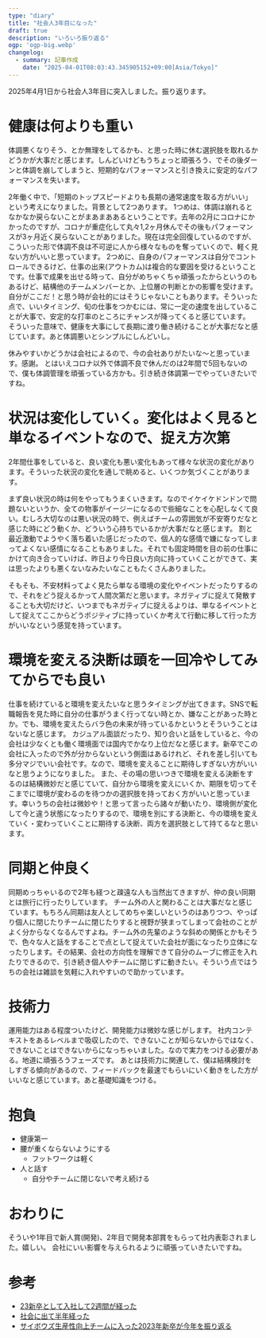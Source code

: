 ```yaml
---
type: "diary"
title: "社会人3年目になった"
draft: true
description: "いろいろ振り返る"
ogp: 'ogp-big.webp'
changelog:
  - summary: 記事作成
    date: "2025-04-01T08:03:43.345905152+09:00[Asia/Tokyo]"
---
```


<!-- titleは自動で入る -->
2025年4月1日から社会人3年目に突入しました。振り返ります。

# 健康は何よりも重い

体調悪くなりそう、とか無理をしてるかも、と思った時に休む選択肢を取れるかどうかが大事だと感じます。しんどいけどもうちょっと頑張ろう、でその後ダーンと体調を崩してしまうと、短期的なパフォーマンスと引き換えに安定的なパフォーマンスを失います。

2年働く中で、「短期のトップスピードよりも長期の通常速度を取る方がいい」という考えになりました。背景として2つあります。
1つめは、体調は崩れるとなかなか戻らないことがまあまああるということです。去年の2月にコロナにかかったのですが、コロナが重症化して丸々1,2ヶ月休んでその後もパフォーマンスが3ヶ月近く戻らないことがありました。現在は完全回復しているのですが、こういった形で体調不良は不可逆に人から様々なものを奪っていくので、軽く見ない方がいいと思っています。
2つめに、自身のパフォーマンスは自分でコントロールできるけど、仕事の出来(アウトカム)は複合的な要因を受けるということです。仕事で成果を出せる時って、自分がめちゃくちゃ頑張ったからというのもあるけど、結構他のチームメンバーとか、上位層の判断とかの影響を受けます。自分がここだ！と思う時が会社的にはそうじゃないこともあります。そういった点で、いいタイミング、旬の仕事をつかむには、常に一定の速度を出していることが大事で、安定的な打率のところにチャンスが降ってくると感じています。
そういった意味で、健康を大事にして長期に渡り働き続けることが大事だなと感じています。あと体調悪いとシンプルにしんどいし。

休みやすいかどうかは会社によるので、今の会社ありがたいな〜と思っています。感謝。
とはいえコロナ以外で体調不良で休んだのは2年間で5回もないので、僕も体調管理を頑張っている方かも。引き続き体調第一でやっていきたいですね。

# 状況は変化していく。変化はよく見ると単なるイベントなので、捉え方次第

2年間仕事をしていると、良い変化も悪い変化もあって様々な状況の変化があります。そういった状況の変化を通しで眺めると、いくつか気づくことがあります。

まず良い状況の時は何をやってもうまくいきます。なのでイケイケドンドンで問題ないというか、全ての物事がイージーになるので些細なことを心配しなくて良い。むしろ大切なのは悪い状況の時で、例えばチームの雰囲気が不安寄りだなと感じた時にどう動くか、どういう心持ちでいるかが大事だなと感じます。
割と最近激動でようやく落ち着いた感じだったので、個人的な感情で嫌になってしまってよくない感情になることもありました。それでも固定時間を目の前の仕事にかけて向き合っていけば、昨日より今日良い方向に持っていくことができて、実は思ったよりも悪くないなみたいなこともたくさんありました。

そもそも、不安材料ってよく見たら単なる環境の変化やイベントだったりするので、それをどう捉えるかって人間次第だと思います。ネガティブに捉えて発散することも大切だけど、いつまでもネガティブに捉えるよりは、単なるイベントとして捉えてここからどうポジティブに持っていくか考えて行動に移して行った方がいいなという感覚を持っています。

# 環境を変える決断は頭を一回冷やしてみてからでも良い

仕事を続けていると環境を変えたいなと思うタイミングが出てきます。SNSで転職報告を見た時に自分の仕事がうまく行ってない時とか、嫌なことがあった時とか。でも、環境を変えたらバラ色の未来が待っているかというとそういうことはないなと感じます。
カジュアル面談だったり、知り合いと話をしていると、今の会社は少なくとも働く環境面では国内でかなり上位だなと感じます。新卒でこの会社に入ったので外が分からないという側面はあるけれど、それを差し引いても多分マジでいい会社です。なので、環境を変えることに期待しすぎない方がいいなと思うようになりました。
また、その場の思いつきで環境を変える決断をするのは結構微妙だと感じていて、自分から環境を変えにいくか、期限を切ってそこまでに環境が変わるのを待つかの選択肢を持っておく方がいいと思っています。幸いうちの会社は微妙や！と思って言ったら諸々が動いたり、環境側が変化して今と違う状態になったりするので、環境を別にする決断と、今の環境を変えていく・変わっていくことに期待する決断、両方を選択肢として持てるなと思います。

# 同期と仲良く

同期めっちゃいるので2年も経つと疎遠な人も当然出てきますが、仲の良い同期とは旅行に行ったりしています。
チーム外の人と関わることは大事だなと感じています。もちろん同期は友人としてめちゃ楽しいというのはありつつ、やっぱり個人に閉じたりチームに閉じたりすると視野が狭まってしまって会社のことがよく分からなくなるんですよね。チーム外の先輩のような斜めの関係とかもそうで、色々な人と話をすることで点として捉えていた会社が面になったり立体になったりします。その結果、会社の方向性を理解できて自分のムーブに修正を入れたりできるので、引き続き個人やチームに閉じずに動きたい。そういう点ではうちの会社は雑談を気軽に入れやすいので助かっています。

# 技術力

運用能力はある程度ついたけど、開発能力は微妙な感じがします。
社内コンテキストをあるレベルまで吸収したので、できないことが知らないからではなく、できないことはできないからになっちゃいました。なので実力をつける必要がある。地道に頑張ろうフェーズです。
あとは技術力に関連して、僕は結構検討をしすぎる傾向があるので、フィードバックを最速でもらいにいく動きをした方がいいなと感じています。あと基礎知識をつける。

# 抱負

- 健康第一
- 腰が重くならないようにする
  - フットワークは軽く
- 人と話す
  - 自分やチームに閉じないで考え続ける

# おわりに

そういや1年目で新人賞(開発)、2年目で開発本部賞をもらって社内表彰されました。嬉しい。
会社にいい影響を与えられるように頑張っていきたいですね。

# 参考

- [23新卒として入社して2週間が経った](https://blog.uta8a.net/diary/2023-04-15-newgrads)
- [社会に出て半年経った](https://blog.uta8a.net/diary/2023-11-22-half-first-shakai)
- [サイボウズ生産性向上チームに入った2023年新卒が今年を振り返る](https://blog.uta8a.net/diary/2023-12-27-ept-first-1y)
